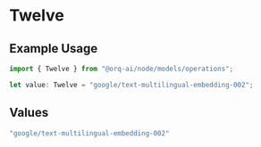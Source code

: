 # Twelve

## Example Usage

```typescript
import { Twelve } from "@orq-ai/node/models/operations";

let value: Twelve = "google/text-multilingual-embedding-002";
```

## Values

```typescript
"google/text-multilingual-embedding-002"
```